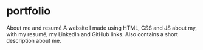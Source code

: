 # portfolio
 About me and resumé
A website I made using HTML, CSS and JS about my, with my resumé, my LinkedIn and GitHub links. Also contains a short description about me.

